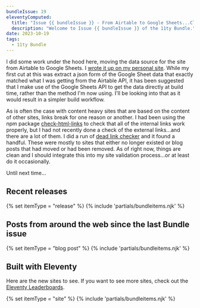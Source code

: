 ```yaml
---
bundleIssue: 19
eleventyComputed:
  title: "Issue {{ bundleIssue }} - From Airtable to Google Sheets...Clean up of broken links...And 8 posts and 5 sites to see."
  description: "Welcome to Issue {{ bundleIssue }} of the 11ty Bundle."
date: 2023-10-19
tags:
  - 11ty Bundle
---
```


I did some work under the hood here, moving the data source for the site from Airtable to Google Sheets. I [wrote it up on my personal site](https://www.bobmonsour.com/posts/from-airtable-to-google-sheets/). While my first cut at this was extract a json form of the Google Sheet data that exactly matched what I was getting from the Airtable API, it has been suggested that I make use of the Google Sheets API to get the data directly at build time, rather than the method I'm now using. I'll be looking into that as it would result in a simpler build workflow.

As is often the case with content heavy sites that are based on the content of other sites, links break for one reason or another. I had been using the npm package [check-html-links](https://www.npmjs.com/package/check-html-links) to check that all of the internal links work properly, but I had not recently done a check of the external links...and there are a lot of them. I did a run of [dead link checker](https://www.deadlinkchecker.com/) and it found a handful. These were mostly to sites that either no longer existed or blog posts that had moved or had been removed. As of right now, things are clean and I should integrate this into my site validation process...or at least do it occasionally.

Until next time...

<div id="releases"></div>

## Recent releases

{% set itemType = "release" %}
{% include 'partials/bundleitems.njk' %}

<div id="newposts"></div>

## Posts from around the web since the last Bundle issue

{% set itemType = "blog post" %}
{% include 'partials/bundleitems.njk' %}

<div id="sites"></div>

## Built with Eleventy

Here are the new sites to see. If you want to see more sites, check out the [Eleventy Leaderboards](https://www.11ty.dev/speedlify/).

{% set itemType = "site" %}
{% include 'partials/bundleitems.njk' %}
